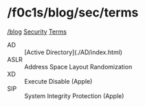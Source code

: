 <html lang="en">
    <head>
        <meta charset="UTF-8"><meta name="viewport" content="width=device-width, initial-scale=1">
        <title>/f0c1s/blog/sec/tools/find</title>
        <link rel="stylesheet" href="../index.css"/>
        <link rel="stylesheet" href="../highlight/styles/monokai.min.css"/>
        <script src="../highlight/highlight.min.js"></script>
        <script src="../setup.js"></script>
        <script>hljs.highlightAll();</script>
    </head>
<body onload="setup()">
<h1>/f0c1s/blog/sec/terms</h1>

<nav>
    <a href="../index.html">/blog</a>
    <a href="./index.html">Security</a>
    <a href="terms.html">Terms</a>
</nav>

<dl>
<dt>AD</dt>
<dd>[Active Directory](./AD/index.html)</dd>

<dt>ASLR</dt>
<dd>Address Space Layout Randomization</dd>

<dt>XD</dt>
<dd>Execute Disable (Apple)</dd>

<dt>SIP</dt>
<dd>System Integrity Protection (Apple)</dd>
</dl>

</body>
</html>
